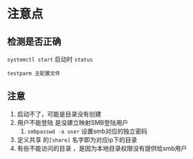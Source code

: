 # 注意点

## 检测是否正确

`systemctl start` 启动时 `status`

`testparm 主配置文件`

## 注意

1. 启动不了，可能是目录没有创建
2. 用户不能登陆 是没建立映射SMB登陆用户
   1. `smbpasswd -a user` 设置smb对应的独立密码
3. 定义共享 的`[share]` 名字即为对应ip下的目录
4. 有些不能访问的目录 ，是因为本地目录权限没有提供给smb用户